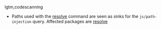 lgtm,codescanning
* Paths used with the [resolve](https://npmjs.com/package/resolve) command are seen as sinks for the `js/path-injection` query.
  Affected packages are
    [resolve](https://npmjs.com/package/resolve)